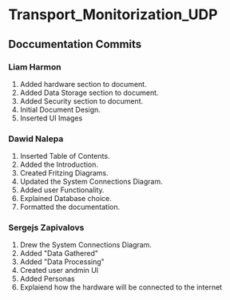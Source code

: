 # Transport_Monitorization_UDP

## Doccumentation Commits

### Liam Harmon
1. Added hardware section to document.
2. Added Data Storage section to document.
3. Added Security section to document.
4. Initial Document Design.
5. Inserted UI Images

### Dawid Nalepa
1. Inserted Table of Contents.
2. Added the Introduction.
3. Created Fritzing Diagrams.
4. Updated the System Connections Diagram.
5. Added user Functionality.
6. Explained Database choice.
7. Formatted the documentation.

### Sergejs Zapivalovs
1. Drew the System Connections Diagram.
2. Added "Data Gathered"
3. Added "Data Processing"
4. Created user andmin UI
5. Added Personas
6. Explaiend how the hardware will be connected to the internet
